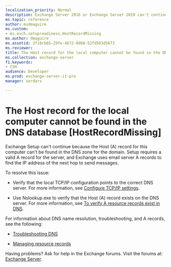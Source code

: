 ```yaml
---
localization_priority: Normal
description: Exchange Server 2016 or Exchange Server 2019 can't continue because the target server's A record is missing from DNS.
ms.topic: reference
author: msdmaguire
ms.custom:
- ms.exch.setupreadiness.HostRecordMissing
ms.author: dmaguire
ms.assetid: 2f18cb65-29fe-4b72-8d68-52fd503d5673
ms.reviewer: 
title: The Host record for the local computer cannot be found in the DNS database [HostRecordMissing]
ms.collection: exchange-server
f1.keywords:
- CSH
audience: Developer
ms.prod: exchange-server-it-pro
manager: serdars

---
```


# The Host record for the local computer cannot be found in the DNS database [HostRecordMissing]

Exchange Setup can't continue because the Host (A) record for this computer can't be found in the DNS zone for the domain. Setup requires a valid A record for the server, and Exchange uses email server A records to find the IP address of the next hop to send messages.

To resolve this issue:

- Verify that the local TCP/IP configuration points to the correct DNS server. For more information, see [Configure TCP/IP settings](/previous-versions/windows/it-pro/windows-server-2008-R2-and-2008/cc731673(v=ws.10)).

- Use Nslookup.exe to verify that the Host (A) record exists on the DNS server. For more information, see [To verify A resource records exist in DNS](/previous-versions/orphan-topics/ws.10/cc772976(v=ws.10)).

For information about DNS name resolution, troubleshooting, and A records, see the following:

- [Troubleshooting DNS](/previous-versions/windows/it-pro/windows-server-2008-R2-and-2008/cc753041(v=ws.11))

- [Managing resource records](/previous-versions/windows/it-pro/windows-server-2008-R2-and-2008/cc754308(v=ws.11))

Having problems? Ask for help in the Exchange forums. Visit the forums at: [Exchange Server](https://social.technet.microsoft.com/forums/office/home?category=exchangeserver).